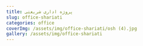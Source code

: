 ```yaml
---
title: پروژه اداری شریعتی
slug: office-shariati
categories: office
coverImg: /assets/img/office-shariati/osh (4).jpg
gallery: /assets/img/office-shariati
---
```

